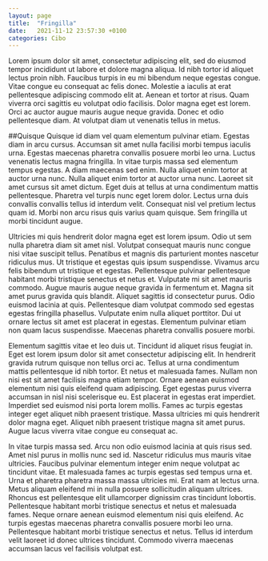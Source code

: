 ```yaml
---
layout: page
title:  "Fringilla"
date:   2021-11-12 23:57:30 +0100
categories: Cibo
---
```


Lorem ipsum dolor sit amet, consectetur adipiscing elit, sed do eiusmod tempor incididunt ut labore et dolore magna aliqua. Id nibh tortor id aliquet lectus proin nibh. Faucibus turpis in eu mi bibendum neque egestas congue. Vitae congue eu consequat ac felis donec. Molestie a iaculis at erat pellentesque adipiscing commodo elit at. Aenean et tortor at risus. Quam viverra orci sagittis eu volutpat odio facilisis. Dolor magna eget est lorem. Orci ac auctor augue mauris augue neque gravida. Donec et odio pellentesque diam. At volutpat diam ut venenatis tellus in metus.

##Quisque
Quisque id diam vel quam elementum pulvinar etiam. Egestas diam in arcu cursus. Accumsan sit amet nulla facilisi morbi tempus iaculis urna. Egestas maecenas pharetra convallis posuere morbi leo urna. Luctus venenatis lectus magna fringilla. In vitae turpis massa sed elementum tempus egestas. A diam maecenas sed enim. Nulla aliquet enim tortor at auctor urna nunc. Nulla aliquet enim tortor at auctor urna nunc. Laoreet sit amet cursus sit amet dictum. Eget duis at tellus at urna condimentum mattis pellentesque. Pharetra vel turpis nunc eget lorem dolor. Lectus urna duis convallis convallis tellus id interdum velit. Consequat nisl vel pretium lectus quam id. Morbi non arcu risus quis varius quam quisque. Sem fringilla ut morbi tincidunt augue.

Ultricies mi quis hendrerit dolor magna eget est lorem ipsum. Odio ut sem nulla pharetra diam sit amet nisl. Volutpat consequat mauris nunc congue nisi vitae suscipit tellus. Penatibus et magnis dis parturient montes nascetur ridiculus mus. Ut tristique et egestas quis ipsum suspendisse. Vivamus arcu felis bibendum ut tristique et egestas. Pellentesque pulvinar pellentesque habitant morbi tristique senectus et netus et. Vulputate mi sit amet mauris commodo. Augue mauris augue neque gravida in fermentum et. Magna sit amet purus gravida quis blandit. Aliquet sagittis id consectetur purus. Odio euismod lacinia at quis. Pellentesque diam volutpat commodo sed egestas egestas fringilla phasellus. Vulputate enim nulla aliquet porttitor. Dui ut ornare lectus sit amet est placerat in egestas. Elementum pulvinar etiam non quam lacus suspendisse. Maecenas pharetra convallis posuere morbi.

Elementum sagittis vitae et leo duis ut. Tincidunt id aliquet risus feugiat in. Eget est lorem ipsum dolor sit amet consectetur adipiscing elit. In hendrerit gravida rutrum quisque non tellus orci ac. Tellus at urna condimentum mattis pellentesque id nibh tortor. Et netus et malesuada fames. Nullam non nisi est sit amet facilisis magna etiam tempor. Ornare aenean euismod elementum nisi quis eleifend quam adipiscing. Eget egestas purus viverra accumsan in nisl nisi scelerisque eu. Est placerat in egestas erat imperdiet. Imperdiet sed euismod nisi porta lorem mollis. Fames ac turpis egestas integer eget aliquet nibh praesent tristique. Massa ultricies mi quis hendrerit dolor magna eget. Aliquet nibh praesent tristique magna sit amet purus. Augue lacus viverra vitae congue eu consequat ac.

In vitae turpis massa sed. Arcu non odio euismod lacinia at quis risus sed. Amet nisl purus in mollis nunc sed id. Nascetur ridiculus mus mauris vitae ultricies. Faucibus pulvinar elementum integer enim neque volutpat ac tincidunt vitae. Et malesuada fames ac turpis egestas sed tempus urna et. Urna et pharetra pharetra massa massa ultricies mi. Erat nam at lectus urna. Metus aliquam eleifend mi in nulla posuere sollicitudin aliquam ultrices. Rhoncus est pellentesque elit ullamcorper dignissim cras tincidunt lobortis. Pellentesque habitant morbi tristique senectus et netus et malesuada fames. Neque ornare aenean euismod elementum nisi quis eleifend. Ac turpis egestas maecenas pharetra convallis posuere morbi leo urna. Pellentesque habitant morbi tristique senectus et netus. Tellus id interdum velit laoreet id donec ultrices tincidunt. Commodo viverra maecenas accumsan lacus vel facilisis volutpat est.
